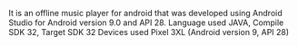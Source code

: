 It is an offline music player for android that was developed using Android Studio for Android version 9.0 and API 28.
Language used JAVA, Compile SDK 32, Target SDK 32 
Devices used Pixel 3XL (Android version 9, API 28)
